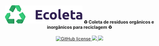 <h4 align="center">

<img src="web/src/assets/logo.svg" width="250px" />
  ♻ <b>Coleta de resíduos orgânicos e inorgânicos para reciclagem</b>  ♻
</h4>

<p align="center">
    <a href="https://github.com/gabriel2413/EcoletaNlw/blob/master/LICENSE">
        <img alt="GitHub 	license" src="https://img.shields.io/github/license/gabriel2413/EcoletaNlw?color=sucess">
    </a>
	<a href="https://github.com/gabriel2413/EcoletaNlw">
	    <img src="https://img.shields.io/badge/author-ggabriel2413-purple">
	</a>
    <a href="https://github.com/gabriel2413/EcoletaNlw/search?l=typescript">
	    <img src="https://img.shields.io/badge/made%20with-TypeScript-blue">
	</a>
</p>